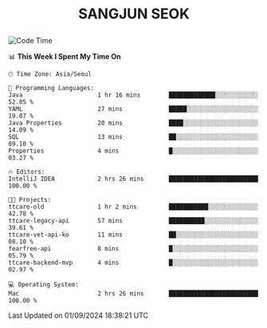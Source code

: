 <h1>
 <p align="center">
   SANGJUN SEOK
 </p>
</h1>

<!--START_SECTION:waka-->
![Code Time](http://img.shields.io/badge/Code%20Time-3%2C738%20hrs%203%20mins-blue)

📊 **This Week I Spent My Time On** 

```text
🕑︎ Time Zone: Asia/Seoul

💬 Programming Languages: 
Java                     1 hr 16 mins        █████████████░░░░░░░░░░░░   52.05 % 
YAML                     27 mins             █████░░░░░░░░░░░░░░░░░░░░   19.07 % 
Java Properties          20 mins             ████░░░░░░░░░░░░░░░░░░░░░   14.09 % 
SQL                      13 mins             ██░░░░░░░░░░░░░░░░░░░░░░░   09.10 % 
Properties               4 mins              █░░░░░░░░░░░░░░░░░░░░░░░░   03.27 % 

🔥 Editors: 
IntelliJ IDEA            2 hrs 26 mins       █████████████████████████   100.00 % 

🐱‍💻 Projects: 
ttcare-old               1 hr 2 mins         ███████████░░░░░░░░░░░░░░   42.78 % 
ttcare-legacy-api        57 mins             ██████████░░░░░░░░░░░░░░░   39.61 % 
ttcare-vet-api-ko        11 mins             ██░░░░░░░░░░░░░░░░░░░░░░░   08.10 % 
fearfree-api             8 mins              █░░░░░░░░░░░░░░░░░░░░░░░░   05.79 % 
ttcare-backend-mvp       4 mins              █░░░░░░░░░░░░░░░░░░░░░░░░   02.97 % 

💻 Operating System: 
Mac                      2 hrs 26 mins       █████████████████████████   100.00 % 
```


 Last Updated on 01/09/2024 18:38:21 UTC
<!--END_SECTION:waka-->
